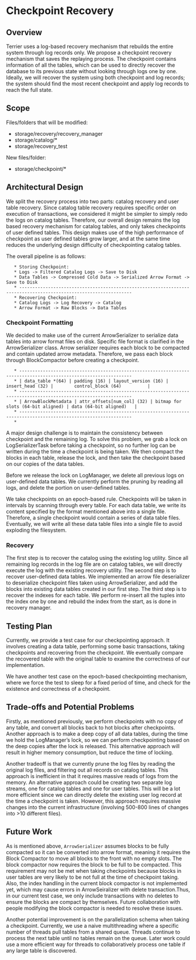 # Checkpoint Recovery

## Overview
Terrier uses a log-based recovery mechanism that rebuilds the entire system through log records only. We propose a checkpoint recovery mechanism that saves the replaying process. The checkpoint contains information of all the tables, which can be used to directly recover the database to its previous state without looking through logs one by one. Ideally, we will recover the system using both checkpoint and log records; the system should find the most recent checkpoint and apply log records to reach the full state.

## Scope
Files/folders that will be modified:
   - storage/recovery/recovery_manager
   - storage/catalog/*
   - storage/recovery_test

New files/folder:
   - storage/checkpoint/*

## Architectural Design
We split the recovery process into two parts: catalog recovery and user table recovery. Since catalog table recovery requires specific order on execution of transactions, we considered it might be simpler to simply redo the logs on catalog tables. Therefore, our overall design remains the log based recovery mechanism for catalog tables, and only takes checkpoints of user defined tables. This design makes use of the high performance of checkpoint as user defined tables grow larger, and at the same time reduces the underlying design difficulty of checkpointing catalog tables.

The overall pipeline is as follows:
```
   * Storing Checkpoint:
   * Logs -> Filtered Catalog Logs -> Save to Disk
   * Data Tables -> Compressed Cold Data -> Serialized Arrow Format -> Save to Disk
   * -----------------------------------------------------------------------------------------------------------------
   * Recovering Checkpoint:
   * Catalog Logs -> Log Recovery -> Catalog
   * Arrow Format -> Raw Blocks -> Data Tables
```

### Checkpoint Formatting
We decided to make use of the current ArrowSerializer to serialize data tables into arrow format files on disk. Specific file format is clarified in the ArrowSerializer class. Arrow serializer requires each block to be compacted and contain updated arrow metadata. Therefore, we pass each block through BlockCompactor before creating a checkpoint.

```
   * -----------------------------------------------------------------------------------------------------------------
   * | data_table *(64) | padding (16) | layout_version (16) | insert_head (32) |        control_block (64)          |
   * -----------------------------------------------------------------------------------------------------------------
   * | ArrowBlockMetadata | attr_offsets[num_col] (32) | bitmap for slots (64-bit aligned) | data (64-bit aligned)   |
   * -----------------------------------------------------------------------------------------------------------------
   *
```

A major design challenge is to maintain the consistency between checkpoint and the remaining log. To solve this problem, we grab a lock on LogSerializerTask before taking a checkpoint, so no further log can be written during the time a checkpoint is being taken. We then compact the blocks in each table, release the lock, and then take the checkpoint based on our copies of the data tables.

Before we release the lock on LogManager, we delete all previous logs on user-defined data tables. We currently perform the pruning by reading all logs, and delete the portion on user-defined tables. 

We take checkpoints on an epoch-based rule. Checkpoints will be taken in intervals by scanning through every table. For each data table, we write its content specified by the format mentioned above into a single file. Therefore, a single checkpoint would contain a series of data table files. Eventually, we will write all these data table files into a single file to avoid exploding the filesystem.

### Recovery
The first step is to recover the catalog using the existing log utility. Since all remaining log records in the log file are on catalog tables, we will directly execute the log with the existing recovery utility. The second step is to recover user-defined data tables. We implemented an arrow file deserializer to deserialize checkpoint files taken using ArrowSerializer, and add the blocks into existing data tables created in our first step. The third step is to recover the indexes for each table. We perform re-insert all the tuples into the index one by one and rebuild the index from the start, as is done in recovery manager. 

## Testing Plan
Currently, we provide a test case for our checkpointing approach. It involves creating a data table, performing some basic transactions, taking checkpoints and recovering from the checkpoint. We eventually compare the recovered table with the original table to examine the correctness of our implementation.

We have another test case on the epoch-based checkpointing mechanism, where we force the test to sleep for a fixed period of time, and check for the existence and correctness of a checkpoint.

## Trade-offs and Potential Problems
Firstly, as mentioned previously, we perform checkpoints with no copy of any table, and convert all blocks back to hot blocks after checkpoints. Another approach is to make a deep copy of all data tables, during the time we hold the LogManager’s lock, so we can perform checkpointing based on the deep copies after the lock is released. This alternative approach will result in higher memory consumption, but reduce the time of locking.

Another tradeoff is that we currently prune the log files by reading the original log files, and filtering out all records on catalog tables. This approach is inefficient in that it requires massive reads of logs from the memory. An alternative approach could be creating two separate log streams, one for catalog tables and one for user tables. This will be a lot more efficient since we can directly delete the existing user log record at the time a checkpoint is taken. However, this approach requires massive changes into the current infrastructure (involving 500-800 lines of changes into >10 different files). 

## Future Work
As is mentioned above, `ArrowSerializer` assumes blocks to be fully compacted so it can be converted into arrow format, meaning it requires the Block Compactor to move all blocks to the front with no empty slots. The block compactor now requires the block to be full to be compacted. This requirement may not be met when taking checkpoints because blocks in user tables are very likely to be not full at the time of checkpoint taking. Also, the index handling in the current block compactor is not implemented yet, which may cause errors in ArrowSeiralizer with delete transaction.Thus, in our current test case, we only include transactions with no deletes to ensure the blocks are compact by themselves. Future collaboration with people modifying the block compactor is needed to resolve these issues. 

Another potential improvement is on the parallelization schema when taking a checkpoint. Currently, we use a naive multithreading where a specific number of threads pull tables from a shared queue. Threads continue to process the next table until no tables remain on the queue. Later work could use a more efficient way for threads to collaboratively process one table if any large table is discovered.  


